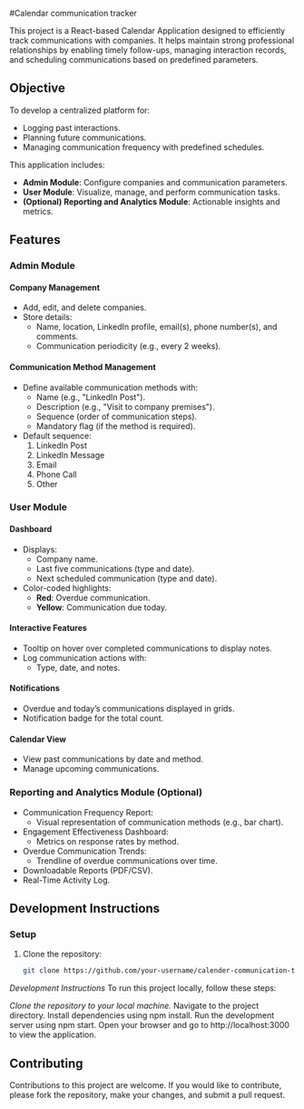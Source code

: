 #Calendar communication tracker

This project is a React-based Calendar Application designed to efficiently track communications with companies. It helps maintain strong professional relationships by enabling timely follow-ups, managing interaction records, and scheduling communications based on predefined parameters.

## Objective

To develop a centralized platform for:
- Logging past interactions.
- Planning future communications.
- Managing communication frequency with predefined schedules.

This application includes:
- **Admin Module**: Configure companies and communication parameters.
- **User Module**: Visualize, manage, and perform communication tasks.
- **(Optional) Reporting and Analytics Module**: Actionable insights and metrics.

## Features

### Admin Module
#### Company Management
- Add, edit, and delete companies.
- Store details:
  - Name, location, LinkedIn profile, email(s), phone number(s), and comments.
  - Communication periodicity (e.g., every 2 weeks).

#### Communication Method Management
- Define available communication methods with:
  - Name (e.g., "LinkedIn Post").
  - Description (e.g., "Visit to company premises").
  - Sequence (order of communication steps).
  - Mandatory flag (if the method is required).
- Default sequence:
  1. LinkedIn Post
  2. LinkedIn Message
  3. Email
  4. Phone Call
  5. Other

### User Module
#### Dashboard
- Displays:
  - Company name.
  - Last five communications (type and date).
  - Next scheduled communication (type and date).
- Color-coded highlights:
  - **Red**: Overdue communication.
  - **Yellow**: Communication due today.

#### Interactive Features
- Tooltip on hover over completed communications to display notes.
- Log communication actions with:
  - Type, date, and notes.

#### Notifications
- Overdue and today’s communications displayed in grids.
- Notification badge for the total count.

#### Calendar View
- View past communications by date and method.
- Manage upcoming communications.

### Reporting and Analytics Module (Optional)
- Communication Frequency Report:
  - Visual representation of communication methods (e.g., bar chart).
- Engagement Effectiveness Dashboard:
  - Metrics on response rates by method.
- Overdue Communication Trends:
  - Trendline of overdue communications over time.
- Downloadable Reports (PDF/CSV).
- Real-Time Activity Log.

## Development Instructions

### Setup
1. Clone the repository:
   ```bash
   git clone https://github.com/your-username/calender-communication-tracker.git
   
_Development Instructions_
To run this project locally, follow these steps:

_Clone the repository to your local machine._
Navigate to the project directory.
Install dependencies using npm install.
Run the development server using npm start.
Open your browser and go to http://localhost:3000 to view the application.

## Contributing

Contributions to this project are welcome. If you would like to contribute, please fork the repository, make your changes, and submit a pull request.
